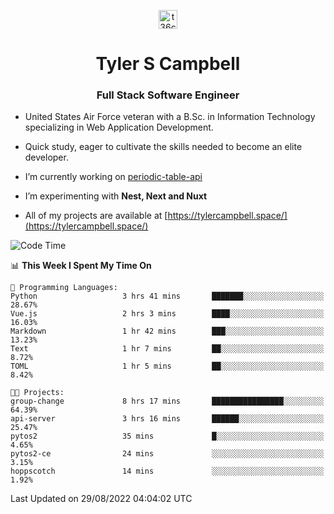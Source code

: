<p align="center">
<a href="https://www.linkedin.com/in/t36campbell" target="blank"><img align="center" src="https://ik.imagekit.io/t36campbell/Portfolio/linkedin.png.original_m8bbGgPh6.png" alt="t36campbell" height="30" width="30" /></a>
</p>
<h1 align="center">Tyler S Campbell</h1>
<h3 align="center">Full Stack Software Engineer</h3>

* United States Air Force veteran with a B.Sc. in Information Technology specializing in Web Application Development. 

* Quick study, eager to cultivate the skills needed to become an elite developer.

* I’m currently working on [periodic-table-api](https://github.com/t36campbell/periodic-table-api)

* I’m experimenting with **Nest, Next and Nuxt**

* All of my projects are available at [https://tylercampbell.space/](https://tylercampbell.space/)

<!--START_SECTION:waka-->
![Code Time](http://img.shields.io/badge/Code%20Time-1%2C761%20hrs%2023%20mins-blue)

📊 **This Week I Spent My Time On** 

```text
💬 Programming Languages: 
Python                   3 hrs 41 mins       ███████░░░░░░░░░░░░░░░░░░   28.67% 
Vue.js                   2 hrs 3 mins        ████░░░░░░░░░░░░░░░░░░░░░   16.03% 
Markdown                 1 hr 42 mins        ███░░░░░░░░░░░░░░░░░░░░░░   13.23% 
Text                     1 hr 7 mins         ██░░░░░░░░░░░░░░░░░░░░░░░   8.72% 
TOML                     1 hr 5 mins         ██░░░░░░░░░░░░░░░░░░░░░░░   8.42%

🐱‍💻 Projects: 
group-change             8 hrs 17 mins       ████████████████░░░░░░░░░   64.39% 
api-server               3 hrs 16 mins       ██████░░░░░░░░░░░░░░░░░░░   25.47% 
pytos2                   35 mins             █░░░░░░░░░░░░░░░░░░░░░░░░   4.65% 
pytos2-ce                24 mins             ░░░░░░░░░░░░░░░░░░░░░░░░░   3.15% 
hoppscotch               14 mins             ░░░░░░░░░░░░░░░░░░░░░░░░░   1.92%

```


 Last Updated on 29/08/2022 04:04:02 UTC
<!--END_SECTION:waka-->
